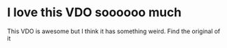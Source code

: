 # I love this VDO soooooo much

This VDO is awesome but I think it has something weird. Find the original of it
